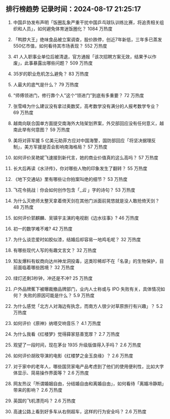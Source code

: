 
## 排行榜趋势 记录时间：2024-08-17 21:25:17
  
  1. 中国乒协发布声明「饭圈乱象严重干扰中国乒乓球队训练比赛，将追责相关组织和人员」，如何避免体育迷饭圈化？ 1084 万热度
    
  2. 「鸭脖大王」绝味食品被立案调查，股价跌停，创近7年新低，三年多已蒸发550亿市值，如何看待其市场表现？ 552 万热度
    
  3. 41 人入职事业单位后被清退，官方通报「该次招聘方案无效，结果予以作废」，此事暴露出哪些问题？ 509 万热度
    
  4. 35岁的职业危机怎么避免？ 83 万热度
    
  5. 人最大的底气是什么？ 79 万热度
    
  6. “师傅领进门，修行靠个人”这个“领进门”到底有多重要？ 72 万热度
    
  7. 张雪峰为什么建议没有拿过奥数奖，高考数学没有满分的人报考数学专业？ 69 万热度
    
  8. 越南向联合国单方面提交南海外大陆架划界案，外交部回应没有任何意义，越南此举有何意图？ 59 万热度
    
  9. 美将对菲军援 5 亿美元助菲方应对中国海警，国防部回应「将坚决据理反制」，美方军援是否会影响南海格局？ 57 万热度
    
  10. 如何评价吴艳妮飞速接到新代言，她的商业价值真的这么高吗？ 57 万热度
    
  11. 长大后再读《水浒传》，你对哪些人物的印象发生了翻转？ 55 万热度
    
  12. 《地下交通站》里有哪些让你拍案叫绝的细节？ 53 万热度
    
  13. 飞花令挑战｜你会如何创作包含「__云_ 」字的诗句？ 53 万热度
    
  14. 为什么灭绝师太整天拿着倚天剑在其他门派面前晃悠就是没人敢抢倚天剑？ 48 万热度
    
  15. 如何评价郭麒麟、吴镇宇主演的电视剧《边水往事》? 46 万热度
    
  16. 初一的数学难不难? 42 万热度
    
  17. 为什么谈恋爱时如胶似漆，结婚后却容易一地鸡毛呢？ 32 万热度
    
  18. 有哪些现代人写的有趣文言文？ 32 万热度
    
  19. 知友爆料有蚁商向达州神龙洞投毒，这类珍稀却不在「名录」的生物保护，目前面临着哪些困境？ 32 万热度
    
  20. 绿灯还剩3秒钟，冲还是不冲? 25 万热度
    
  21. 户外品牌蕉下被曝裁撤品牌部门，业内人士称或与 IPO 失败有关，具体情况如何？ 失败的原因可能是什么？ 5.9 万热度
    
  22. 为什么感觉「北方人对海边有执念，而南方人很少对草原旅行有兴趣」？ 5.2 万热度
    
  23. 如何评价《原神》纳塔交响音乐？ 4.1 万热度
    
  24. 为什么我看《红楼梦》觉得薛家慈善宽厚？ 2.7 万热度
    
  25. 观望了一段时间，现在茅台 1935 升级版值得入手吗？ 2.6 万热度
    
  26. 如何评价胡玫导演的电影《红楼梦之金玉良缘》？ 2.6 万热度
    
  27. 对于家中的老年人，哪些国货家电产品考虑到了他们的使用便利性，比如大字体显示、简易操作界面等？ 2.6 万热度
    
  28. 网友热议「所谓婚姻自由，分结婚自由和离婚自由」，如何看待「离婚冷静期」带来的影响？ 2.6 万热度
    
  29. 英国的飞机漂亮吗？ 2.6 万热度
    
  30. 高速公路上看到好多车从右侧超车，这样的行为安全吗？ 2.6 万热度
    